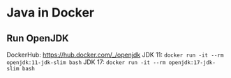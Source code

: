 # Java in Docker

## Run OpenJDK
DockerHub: https://hub.docker.com/_/openjdk
JDK 11: `docker run -it --rm openjdk:11-jdk-slim bash`
JDK 17: `docker run -it --rm openjdk:17-jdk-slim bash`
